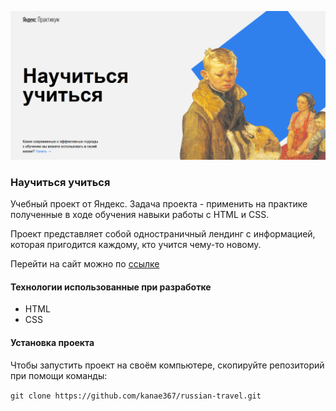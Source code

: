![Превью сайта](images/preview.png)
### Научиться учиться

Учебный проект от Яндекс. Задача проекта - применить на практике полученные в ходе обучения навыки работы с HTML и CSS.

Проект представляет собой одностраничный лендинг с информацией, которая пригодится каждому, кто учится чему-то новому. 

Перейти на сайт можно по [ссылке](https://kanae367.github.io/how-to-learn/)

#### Технологии использованные при разработке

- HTML
- CSS

#### Установка проекта

Чтобы запустить проект на своём компьютере, скопируйте репозиторий при помощи команды:

`git clone https://github.com/kanae367/russian-travel.git`